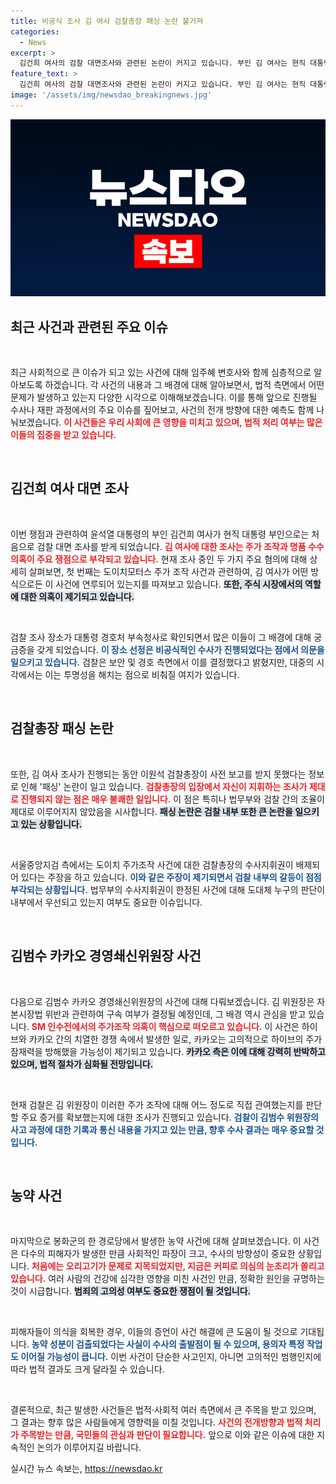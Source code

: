 ```yaml
---
title: 비공식 조사 김 여사 검찰총장 패싱 논란 불거져
categories:
  - News
excerpt: >
  김건희 여사의 검찰 대면조사와 관련된 논란이 커지고 있습니다. 부인 김 여사는 현직 대통령의 아내로 첫 검찰 조사를 받았고, 비공식 장소에서 이뤄져서 부정적 평가가 이어지고 있습니다. 이와 함께 김범수 카카오 위원장의 구속 여부가 결정되며 주가조작 혐의가 제기되었습니다. 이들 사건의 향방이 주목됩니다!
feature_text: >
  김건희 여사의 검찰 대면조사와 관련된 논란이 커지고 있습니다. 부인 김 여사는 현직 대통령의 아내로 첫 검찰 조사를 받았고, 비공식 장소에서 이뤄져서 부정적 평가가 이어지고 있습니다. 이와 함께 김범수 카카오 위원장의 구속 여부가 결정되며 주가조작 혐의가 제기되었습니다. 이들 사건의 향방이 주목됩니다!
image: '/assets/img/newsdao_breakingnews.jpg'
---
```


<p><img src="/assets/img/newsdao_breakingnews.jpg" alt="implanttips 속보" /></p>

<h2 data-ke-size="size26">최근 사건과 관련된 주요 이슈</h2>

<p data-ke-size="size16">&nbsp;</p>

<p>최근 사회적으로 큰 이슈가 되고 있는 사건에 대해 임주혜 변호사와 함께 심층적으로 알아보도록 하겠습니다. 각 사건의 내용과 그 배경에 대해 알아보면서, 법적 측면에서 어떤 문제가 발생하고 있는지 다양한 시각으로 이해해보겠습니다. 이를 통해 앞으로 진행될 수사나 재판 과정에서의 주요 이슈를 짚어보고, 사건의 전개 방향에 대한 예측도 함께 나눠보겠습니다. <b><span style="color: #ee2323;">이 사건들은 우리 사회에 큰 영향을 미치고 있으며, 법적 처리 여부는 많은 이들의 집중을 받고 있습니다.</span></b></p>

<p data-ke-size="size16">&nbsp;</p>

<h2 data-ke-size="size26">김건희 여사 대면 조사</h2>

<p data-ke-size="size16">&nbsp;</p>

<p>이번 쟁점과 관련하여 윤석열 대통령의 부인 김건희 여사가 현직 대통령 부인으로는 처음으로 검찰 대면 조사를 받게 되었습니다. <b><span style="color: #ee2323;">김 여사에 대한 조사는 주가 조작과 명품 수수 의혹이 주요 쟁점으로 부각되고 있습니다.</span></b> 현재 조사 중인 두 가지 주요 혐의에 대해 상세히 살펴보면, 첫 번째는 도이치모터스 주가 조작 사건과 관련하여, 김 여사가 어떤 방식으로든 이 사건에 연루되어 있는지를 따져보고 있습니다. <b><span style="background-color: #21538527;">또한, 주식 시장에서의 역할에 대한 의혹이 제기되고 있습니다.</span></b></p>

<p data-ke-size="size16">&nbsp;</p>

<p>검찰 조사 장소가 대통령 경호처 부속청사로 확인되면서 많은 이들이 그 배경에 대해 궁금증을 갖게 되었습니다. <b><span style="color: #1a5490;">이 장소 선정은 비공식적인 수사가 진행되었다는 점에서 의문을 일으키고 있습니다.</span></b> 검찰은 보안 및 경호 측면에서 이를 결정했다고 밝혔지만, 대중의 시각에서는 이는 투명성을 해치는 점으로 비춰질 여지가 있습니다.</p>

<p data-ke-size="size16">&nbsp;</p>

<h2 data-ke-size="size26">검찰총장 패싱 논란</h2>

<p data-ke-size="size16">&nbsp;</p>

<p>또한, 김 여사 조사가 진행되는 동안 이원석 검찰총장이 사전 보고를 받지 못했다는 정보로 인해 '패싱' 논란이 일고 있습니다. <b><span style="color: #ee2323;">검찰총장의 입장에서 자신이 지휘하는 조사가 제대로 진행되지 않는 점은 매우 불쾌한 일입니다.</span></b> 이 점은 특히나 법무부와 검찰 간의 조율이 제대로 이루어지지 않았음을 시사합니다. <b><span style="background-color: #21538527;">패싱 논란은 검찰 내부 또한 큰 논란을 일으키고 있는 상황입니다.</span></b></p>

<p data-ke-size="size16">&nbsp;</p>

<p>서울중앙지검 측에서는 도이치 주가조작 사건에 대한 검찰총장의 수사지휘권이 배제되어 있다는 주장을 하고 있습니다. <b><span style="color: #1a5490;">이와 같은 주장이 제기되면서 검찰 내부의 갈등이 점점 부각되는 상황입니다.</span></b> 법무부의 수사지휘권이 한정된 사건에 대해 도대체 누구의 판단이 내부에서 우선되고 있는지 여부도 중요한 이슈입니다.</p>

<p data-ke-size="size16">&nbsp;</p>

<h2 data-ke-size="size26">김범수 카카오 경영쇄신위원장 사건</h2>

<p data-ke-size="size16">&nbsp;</p>

<p>다음으로 김범수 카카오 경영쇄신위원장의 사건에 대해 다뤄보겠습니다. 김 위원장은 자본시장법 위반과 관련하여 구속 여부가 결정될 예정인데, 그 배경 역시 관심을 받고 있습니다. <b><span style="color: #ee2323;">SM 인수전에서의 주가조작 의혹이 핵심으로 떠오르고 있습니다.</span></b> 이 사건은 하이브와 카카오 간의 치열한 경쟁 속에서 발생한 일로, 카카오는 고의적으로 하이브의 주가 잠재력을 방해했을 가능성이 제기되고 있습니다. <b><span style="background-color: #21538527;">카카오 측은 이에 대해 강력히 반박하고 있으며, 법적 절차가 심화될 전망입니다.</span></b></p>

<p data-ke-size="size16">&nbsp;</p>

<p>현재 검찰은 김 위원장이 이러한 주가 조작에 대해 어느 정도로 직접 관여했는지를 판단할 주요 증거를 확보했는지에 대한 조사가 진행되고 있습니다. <b><span style="color: #1a5490;">검찰이 김범수 위원장의 사고 과정에 대한 기록과 통신 내용을 가지고 있는 만큼, 향후 수사 결과는 매우 중요할 것입니다.</span></b></p>

<p data-ke-size="size16">&nbsp;</p>

<h2 data-ke-size="size26">농약 사건</h2>

<p data-ke-size="size16">&nbsp;</p>

<p>마지막으로 봉화군의 한 경로당에서 발생한 농약 사건에 대해 살펴보겠습니다. 이 사건은 다수의 피해자가 발생한 만큼 사회적인 파장이 크고, 수사의 방향성이 중요한 상황입니다. <b><span style="color: #ee2323;">처음에는 오리고기가 문제로 지목되었지만, 지금은 커피로 의심의 눈초리가 쏠리고 있습니다.</span></b> 여러 사람의 건강에 심각한 영향을 미친 사건인 만큼, 정확한 원인을 규명하는 것이 시급합니다. <b><span style="background-color: #21538527;">범죄의 고의성 여부도 중요한 쟁점이 될 것입니다.</span></b></p>

<p data-ke-size="size16">&nbsp;</p>

<p>피해자들이 의식을 회복한 경우, 이들의 증언이 사건 해결에 큰 도움이 될 것으로 기대됩니다. <b><span style="color: #1a5490;">농약 성분이 검출되었다는 사실이 수사의 출발점이 될 수 있으며, 용의자 특정 작업도 이어질 가능성이 큽니다.</span></b> 이번 사건이 단순한 사고인지, 아니면 고의적인 범행인지에 따라 법적 결과도 크게 달라질 수 있습니다.</p>

<p data-ke-size="size16">&nbsp;</p>

<p>결론적으로, 최근 발생한 사건들은 법적·사회적 여러 측면에서 큰 주목을 받고 있으며, 그 결과는 향후 많은 사람들에게 영향력을 미칠 것입니다. <b><span style="color: #ee2323;">사건의 전개방향과 법적 처리가 주목받는 만큼, 국민들의 관심과 판단이 필요합니다.</span></b> 앞으로 이와 같은 이슈에 대한 지속적인 논의가 이루어지길 바랍니다.</p>
실시간 뉴스 속보는, <a href="https://newsdao.kr" rel="dofollow">https://newsdao.kr</a>


